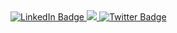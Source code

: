 <div id="badges">
  <a href="your-linkedin-URL">
    <img src="https://img.shields.io/badge/Twitch-blue?style=for-the-badge&logo=linkedin&logoColor=white" alt="LinkedIn Badge"/>
  </a>
  <a href="https://www.youtube.com/channel/UCA6asvZFHmUrFxB09BWghmg">
    <img src="https://img.shields.io/badge/twitch/status/:user?style=social](https://img.shields.io/twitch/status/grim_1?style=social)">
  </a>
  <a href="https://www.twitter.com/mycool">
    <img src="https://img.shields.io/badge/Twitter-blue?style=for-the-badge&logo=twitter&logoColor=white" alt="Twitter Badge"/>
  </a>
</div>
